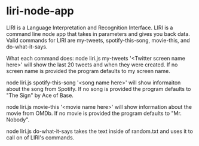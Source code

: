 # liri-node-app
LIRI is a Language Interpretation and Recognition Interface. LIRI is a command line node app that takes in parameters and gives you back data. Valid commands for LIRI are my-tweets, spotify-this-song, movie-this, and do-what-it-says.

What each command does:
node liri.js my-tweets '\<Twitter screen name here\>' will show the last 20 tweets and when they were created. If no screen name is provided the program defaults to my screen name.

node liri.js spotify-this-song '\<song name here\>' will show informaiton about the song from Spotify. If no song is provided the program defaults to "The Sign" by Ace of Base.

node liri.js movie-this '\<movie name here\>' will show information about the movie from OMDb. If no movie is provided the program defaults to "Mr. Nobody".

node liri.js do-what-it-says takes the text inside of random.txt and uses it to call on of LIRI's commands.
